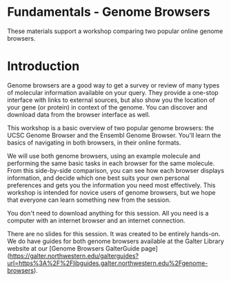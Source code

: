 # Fundamentals - Genome Browsers
These materials support a workshop comparing two popular online genome browsers.

# Introduction
Genome browsers are a good way to get a survey or review of many types of molecular information available on your query. They provide a one-stop interface with links to external sources, but also show you the location of your gene (or protein) in context of the genome. You can discover and download data from the browser interface as well. 

This workshop is a basic overview of two popular genome browsers: the UCSC Genome Browser and the Ensembl Genome Browser. You'll learn the basics of navigating in both browsers, in their online formats. 

We will use both genome browsers, using an example molecule and performing the same basic tasks in each browser for the same molecule. From this side-by-side comparison, you can see how each browser displays information, and decide which one best suits your own personal preferences and gets you the information you need most effectively. This workshop is intended for novice users of genome browsers, but we hope that everyone can learn something new from the session. 

You don't need to download anything for this session. All you need is a computer with an internet browser and an internet connection. 

There are no slides for this session. It was created to be entirely hands-on. We do have guides for both genome browsers available at the Galter Library website at our [Genome Browsers GalterGuide page] (https://galter.northwestern.edu/galterguides?url=https%3A%2F%2Flibguides.galter.northwestern.edu%2Fgenome-browsers).
